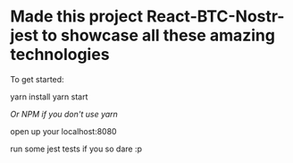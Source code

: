 
# Made this project React-BTC-Nostr-jest to showcase all these amazing technologies

To get started:

yarn install
yarn start

*Or NPM if you don't use yarn*

open up your localhost:8080

run some jest tests if you so dare :p
